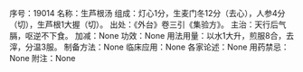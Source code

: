 序号：19014
名称：生芦根汤
组成：灯心1分，生麦门冬12分（去心），人参4分（切），生芦根1大握（切）。
出处：《外台》卷三引《集验方》。
主治：天行后气膈，呕逆不下食。
加减：None
功效：None
用法用量：以水1大升，煎服8合，去滓，分温3服。
制备方法：None
临床应用：None
各家论述：None
用药禁忌：None
附注：None
